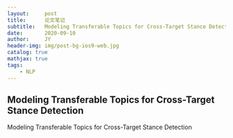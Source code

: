 ```yaml
---
layout:     post
title:      论文笔记
subtitle:   Modeling Transferable Topics for Cross-Target Stance Detection
date:       2020-09-10
author:     JY
header-img: img/post-bg-ios9-web.jpg
catalog: true
mathjax: true
tags:
    - NLP
---
```


## Modeling Transferable Topics for Cross-Target Stance Detection 

Modeling Transferable Topics for Cross-Target Stance Detection
 

